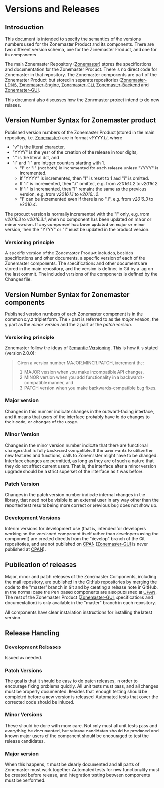 # Versions and Releases

## Introduction

This document is intended to specify the semantics of the versions numbers used for the Zonemaster Product and its
components. There are two different version schema, one for the Zonemaster Product, and one for its components.

The main Zonemaster Repository ([Zonemaster]) stores the specifications
and documentation for the Zonemaster Product. There is no direct code for Zonemaster in that repository. The Zonemaster
components are part of the Zonemaster Product, but stored in separate repositories 
([Zonemaster-LDNS], [Zonemaster-Engine], [Zonemaster-CLI], [Zonemaster-Backend] and [Zonemaster-GUI]. 

This document also discusses how the Zonemaster project intend to do new relases.

## Version Number Syntax for Zonemaster product

Published version numbers of the Zonemaster Product (stored in the main repository, i.e. [Zonemaster]) are in format 
_vYYYY.I.i_, where 
* "v" is the literal character, 
* "YYYY" is the year of the creation of the release in four digits, 
* "." is the literal dot, and 
* "I" and "i" are integer counters starting with 1. 
  * "I" or "i" (not both) is incremented for each release unless "YYYY" is incremented.
  * If "YYYY" is incremented, then "I" is reset to 1 and "i" is omitted. 
  * If "I" is incremented, then ".i" omitted, e.g. from _v2016.1.2_ to _v2016.2_. 
  * If "i" is incremented, then "I" remains the same as the previous version, e.g. from _v2016.1.1_ to _v2016.1.2_. 
  * "I" can be incremented even if there is no ".i", e.g. from _v2016.3_ to _v2016.4_.

The product version is normally incremented with the "i" only, e.g. from _v2016.3_ to _v2016.3.1_, when no component has
been updated on major or minor version. If any component has been updated on major or minor version, then the "YYYY" or 
"I" must be updated in the product version.

### Versioning principle

A specific version of the Zonemaster Product includes, besides specifications and other documents, a specific
version of each of the Zonemaster components. The specifications and other documents are stored in the main
repository, and the version is defined in Git by a tag on the last commit. The included versions of the components is
defined by the [Changes][Zonemaster-Changes] file.

## Version Number Syntax for Zonemaster components

Published version numbers of each Zonemaster component is in the common x.y.z triplet form. The x part is referred to
as the _major version_, the y part as the _minor version_ and the z part as the _patch version_. 

### Versioning principle

Zonemaster follow the ideas of [Semantic Versioning]. This is how it is stated (version 2.0.0):

>Given a version number MAJOR.MINOR.PATCH, increment the:
>1. MAJOR version when you make incompatible API changes,
>2. MINOR version when you add functionality in a backwards-compatible manner, and
>3. PATCH version when you make backwards-compatible bug fixes.

### Major version

Changes in this number indicate changes in the outward-facing interface, and it means that users of 
the interface probably have to do changes to their code, or changes of the usage.

### Minor Version

Changes in the minor version number indicate that there are functional changes that is fully backward compatible.
If the user wants to utilize the new features and functions, calls to Zonemaster might have to be changed.
Interface changes are permitted, as long as they
are of such a nature that they do not affect current users. That is, the interface after a minor version upgrade should be
a strict superset of the interface as it was before.

### Patch Version

Changes in the patch version number indicate internal changes in the library, that need not be visible to an external user
in any way other than the reported test results being more correct or previous bug does not show up.

### Development Versions

Interim versions for development use (that is, intended for developers working on the versioned component itself rather 
than developers using the component) are created directly from the "develop" branch of the Git repositories, and are 
not published on [CPAN] ([Zonemaster-GUI] is never published at [CPAN]).

## Publication of releases

Major, minor and patch releases of the Zonemaster Components, including the mail repository, are published in the GitHub
repositories by merging the code to the "master" branch in Git and by creating a release note in GitHub. In the normal
case the Perl based components are also published at [CPAN]. The rest of the Zonemaster Product 
([Zonemaster-GUI], specifications and documentation) is only available in the "master" branch in each repository.

All components have clear installation instructions for installing the latest version.

## Release Handling

### Development Releases

Issued as needed.

### Patch Versions

The goal is that it should be easy to do patch releases, in order to encourage fixing problems quickly. All unit tests 
must pass, and all changes must be properly documented. Besides that, enough testing should be completed before a new
version is released. Automated tests that cover the corrected code should be inluced.

### Minor Versions

These should be done with more care. Not only must all unit tests pass and everything be documented, but release 
candidates should be produced and known major users of the component should be encouraged to test the release 
candidates.

### Major version

When this happens, it must be clearly documented and all parts of Zonemaster must work together. Automated tests for new
functionality must be created before release, and integration testing between components must be performed.


[CPAN]:                       https://www.cpan.org/
[Semantic Versioning]:        https://semver.org/
[Zonemaster-Backend]:         https://github.com/zonemaster/zonemaster-backend
[Zonemaster-CLI]:             https://github.com/zonemaster/zonemaster-cli
[Zonemaster-Changes]:         https://github.com/zonemaster/zonemaster/blob/master/Changes
[Zonemaster-Engine]:          https://github.com/zonemaster/zonemaster-engine
[Zonemaster-GUI package file]:https://github.com/zonemaster/zonemaster-gui/blob/master/package.json
[Zonemaster-GUI]:             https://github.com/zonemaster/zonemaster-gui
[Zonemaster-LDNS]:            https://github.com/zonemaster/zonemaster-ldns
[Zonemaster]:                 https://github.com/zonemaster/zonemaster
